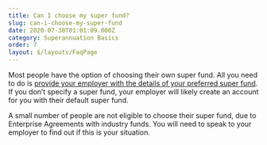 ```yaml
---
title: Can I choose my super fund?
slug: can-i-choose-my-super-fund
date: 2020-07-30T01:01:09.000Z
category: Superannuation Basics
order: 7
layout: $/layouts/FaqPage
---
```

Most people have the option of choosing their own super fund. All you need to do is [provide your employer with the details of your preferred super fund](https://www.myfuturesuper.com.au/faqs/how-do-i-get-my-employer-to-pay-contributions-to-future-super). If you don’t specify a super fund, your employer will likely create an account for you with their default super fund.

A small number of people are not eligible to choose their super fund, due to Enterprise Agreements with industry funds. You will need to speak to your employer to find out if this is your situation.